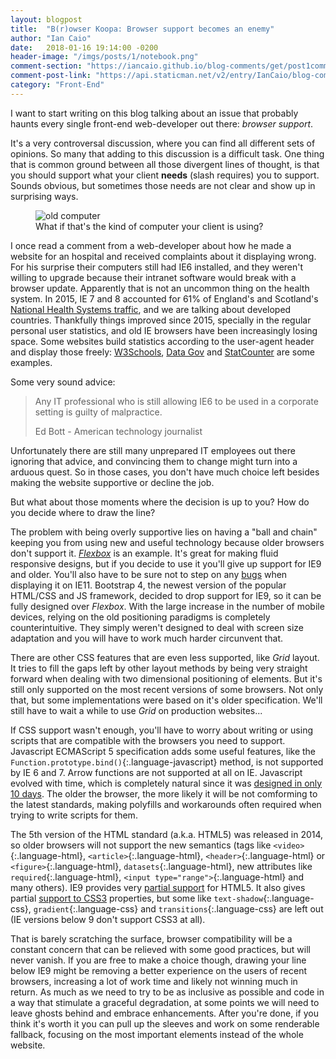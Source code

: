 ```yaml
---
layout: blogpost
title:  "B(r)owser Koopa: Browser support becomes an enemy"
author: "Ian Caio"
date:   2018-01-16 19:14:00 -0200
header-image: "/imgs/posts/1/notebook.png"
comment-section: "https://iancaio.github.io/blog-comments/get/post1comments.json"
comment-post-link: "https://api.staticman.net/v2/entry/IanCaio/blog-comments/master/post1comments"
category: "Front-End"
---
```

I want to start writing on this blog talking about an issue that probably haunts every single front-end web-developer out there: _browser support_.

It's a very controversal discussion, where you can find all different sets of opinions. So many that adding to this discussion is a difficult task. One thing that is common ground between all those divergent lines of thought, is that you should support what your client **needs** (slash requires) you to support. Sounds obvious, but sometimes those needs are not clear and show up in surprising ways.

<figure class="center medium">
<img src="{{site.baseurl}}/imgs/posts/1/oldcomputer.jpeg" alt="old computer" />
<figcaption>What if that's the kind of computer your client is using?</figcaption>
</figure>

I once read a comment from a web-developer about how he made a website for an hospital and received complaints about it displaying wrong. For his surprise their computers still had IE6 installed, and they weren't willing to upgrade because their intranet software would break with a browser update. Apparently that is not an uncommon thing on the health system. In 2015, IE 7 and 8 accounted for 61% of England's and Scotland's [National Health Systems traffic](https://www.linkedin.com/pulse/nhs-browser-statistics-mark-reynolds), and we are talking about developed countries. Thankfully things improved since 2015, specially in the regular personal user statistics, and old IE browsers have been increasingly losing space. Some websites build statistics according to the user-agent header and display those freely: [W3Schools](https://www.w3schools.com/browsers/default.asp), [Data Gov](https://data.gov.uk/data/site-usage#browsers_versions) and [StatCounter](http://gs.statcounter.com/) are some examples.

Some very sound advice:

> Any IT professional who is still allowing IE6 to be used in a corporate setting is guilty of malpractice.
>
> <span class="author">Ed Bott - American technology journalist</span>

Unfortunately there are still many unprepared IT employees out there ignoring that advice, and convincing them to change might turn into a arduous quest. So in those cases, you don't have much choice left besides making the website supportive or decline the job.

But what about those moments where the decision is up to you? How do you decide where to draw the line?

The problem with being overly supportive lies on having a "ball and chain" keeping you from using new and useful technology because older browsers don't support it. [_Flexbox_](https://css-tricks.com/snippets/css/a-guide-to-flexbox/) is an example. It's great for making fluid responsive designs, but if you decide to use it you'll give up support for IE9 and older. You'll also have to be sure not to step on any [bugs](https://caniuse.com/#search=flexbox) when displaying it on IE11. Bootstrap 4, the newest version of the popular HTML/CSS and JS framework, decided to drop support for IE9, so it can be fully designed over _Flexbox_. With the large increase in the number of mobile devices, relying on the old positioning paradigms is completely counterintuitive. They simply weren't designed to deal with screen size adaptation and you will have to work much harder circunvent that.

There are other CSS features that are even less supported, like _Grid_ layout. It tries to fill the gaps left by other layout methods by being very straight forward when dealing with two dimensional positioning of elements. But it's still only supported on the most recent versions of some browsers. Not only that, but some implementations were based on it's older specification. We'll still have to wait a while to use _Grid_ on production websites...

If CSS support wasn't enough, you'll have to worry about writing or using scripts that are compatible with the browsers you need to support. Javascript ECMAScript 5 specification adds some useful features, like the `Function.prototype.bind()`{:.language-javascript} method, is not supported by IE 6 and 7. Arrow functions are not supported at all on IE. Javascript evolved with time, which is completely natural since it was [designed in only 10 days](https://www.jwz.org/blog/2010/10/every-day-i-learn-something-new-and-stupid/#comment-1021). The older the browser, the more likely it will be not comforming to the latest standards, making polyfills and workarounds often required when trying to write scripts for them.

The 5th version of the HTML standard (a.k.a. HTML5) was released in 2014, so older browsers will not support the new semantics (tags like `<video>`{:.language-html}, `<article>`{:.language-html}, `<header>`{:.language-html} or `<figure>`{:.language-html}, `datasets`{:.language-html}, new attributes like `required`{:.language-html}, `<input type="range">`{:.language-html} and many others). IE9 provides very [partial support](https://html5test.com/compare/browser/ie-9.html) for HTML5. It also gives partial [support to CSS3](https://www.impressivewebs.com/css3-support-ie9/) properties, but some like `text-shadow`{:.language-css}, `gradient`{:.language-css} and `transitions`{:.language-css} are left out (IE versions below 9 don't support CSS3 at all).

That is barely scratching the surface, browser compatibility will be a constant concern that can be relieved with some good practices, but will never vanish. If you are free to make a choice though, drawing your line below IE9 might be removing a better experience on the users of recent browsers, increasing a lot of work time and likely not winning much in return. As much as we need to try to be as inclusive as possible and code in a way that stimulate a graceful degradation, at some points we will need to leave ghosts behind and embrace enhancements. After you're done, if you think it's worth it you can pull up the sleeves and work on some renderable fallback, focusing on the most important elements instead of the whole website.
